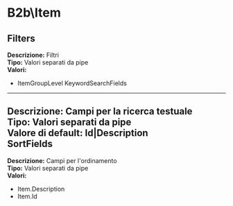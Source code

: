# B2b\Item
Filters 
----
**Descrizione:** Filtri <br>
**Tipo:** Valori separati da pipe <br>
**Valori:**
* ItemGroupLevel
KeywordSearchFields 
----
**Descrizione:** Campi per la ricerca testuale <br>
**Tipo:** Valori separati da pipe <br>
**Valore di default:** Id&#124;Description <br>
SortFields 
----
**Descrizione:** Campi per l'ordinamento <br>
**Tipo:** Valori separati da pipe <br>
**Valori:**
* Item.Description
* Item.Id

